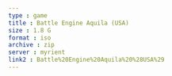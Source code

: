 ```yaml
---
type : game
title : Battle Engine Aquila (USA)
size : 1.8 G
format : iso
archive : zip
server : myrient
link2 : Battle%20Engine%20Aquila%20%28USA%29
---
```

